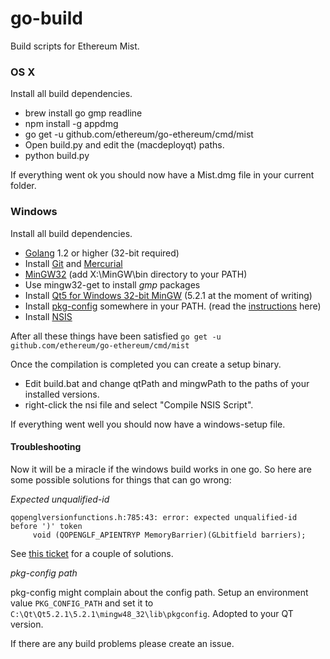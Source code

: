 go-build
========

Build scripts for Ethereum Mist.

### OS X
Install all build dependencies.

* brew install go gmp readline
* npm install -g appdmg
* go get -u github.com/ethereum/go-ethereum/cmd/mist
* Open build.py and edit the (macdeployqt) paths.
* python build.py

If everything went ok you should now have a Mist.dmg file in your current folder.

### Windows

Install all build dependencies.

* [Golang](http://golang.org/dl/) 1.2 or higher (32-bit required)
* Install [Git](http://git-scm.com/) and [Mercurial](http://mercurial.selenic.com/)
* [MinGW32](http://www.mingw.org/) (add X:\MinGW\bin directory to your  PATH)
* Use mingw32-get to install *gmp* packages
* Install [Qt5 for Windows 32-bit MinGW](http://qt-project.org/downloads) (5.2.1 at the moment of writing)
* Install [pkg-config](http://www.freedesktop.org/wiki/Software/pkg-config/) somewhere in your PATH. (read the [instructions](http://stackoverflow.com/questions/1710922/how-to-install-pkg-config-in-windows) here)
* Install [NSIS](http://nsis.sourceforge.net/)

After all these things have been satisfied ```go get -u github.com/ethereum/go-ethereum/cmd/mist```

Once the compilation is completed you can create a setup binary.
- Edit build.bat and change qtPath and mingwPath to the paths of your installed versions.
- right-click the nsi file and select "Compile NSIS Script".

If everything went well you should now have a windows-setup file.


#### Troubleshooting

Now it will be a miracle if the windows build works in one go.
So here are some possible solutions for things that can go wrong:

*Expected unqualified-id*
```
qopenglversionfunctions.h:785:43: error: expected unqualified-id before ')' token
     void (QOPENGLF_APIENTRYP MemoryBarrier)(GLbitfield barriers);
```

See [this ticket](https://github.com/go-qml/qml/issues/56) for a couple of solutions.

*pkg-config path*

pkg-config might complain about the config path. Setup an environment value `PKG_CONFIG_PATH` and set it to `C:\Qt\Qt5.2.1\5.2.1\mingw48_32\lib\pkgconfig`. Adopted to your QT version.

If there are any build problems please create an issue.
